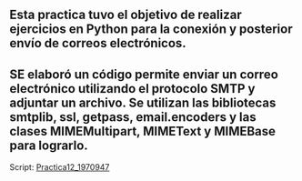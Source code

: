 ## Esta practica tuvo el objetivo de realizar ejercicios en Python para la conexión y posterior envío de correos electrónicos.

## SE elaboró un código permite enviar un correo electrónico utilizando el protocolo SMTP y adjuntar un archivo. Se utilizan las bibliotecas smtplib, ssl, getpass, email.encoders y las clases MIMEMultipart, MIMEText y MIMEBase para lograrlo.

Script:
[Practica12_1970947](https://github.com/JaRoCal/PIA_LAB_PC/blob/1ebe9941794c6f381fe1cf627d414b276539f8ce/Envio%20de%20correos/Practica12_1970947.py)

